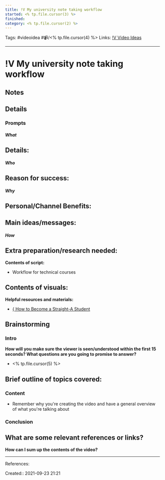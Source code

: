 ```yaml
---
title: !V My university note taking workflow
started: <% tp.file.cursor(3) %>
finished:
category: <% tp.file.cursor(2) %>
---
```

Tags: #videoidea #📹/<% tp.file.cursor(4) %>
Links: [!V Video Ideas](!V%20Video%20Ideas)
___
# !V My university note taking workflow
## Notes
## Details
### Prompts
##### What
**Details:**
- 
##### Who
**Reason for success:**
- 
##### Why
**Personal/Channel Benefits:**
- 

**Main ideas/messages:**
- 

##### How
**Extra preparation/research needed:**
- 

**Contents of script:**
- Workflow for technical courses

**Contents of visuals:**
- 

**Helpful resources and materials:**
- [{ How to Become a Straight-A Student](%7B%20How%20to%20Become%20a%20Straight-A%20Student)

## Brainstorming
### Intro
**How will you make sure the viewer is seen/understood within the first 15 seconds? What questions are you going to promise to answer?**
- <% tp.file.cursor(5) %>

**Brief outline of topics covered:**
- 
### Content
- Remember why you're creating the video and have a general overview of what you're talking about
### Conclusion
**What are some relevant references or links?**
- 

**How can I sum up the contents of the video?**
___
References:

Created:: 2021-09-23 21:21
